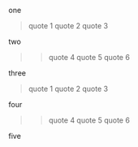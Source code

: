 one

> quote 1
> quote 2
> quote 3

two

>> quote 4
>> quote 5
>> quote 6

three

> quote 1
 quote 2
quote 3

four

>> quote 4
   quote 5
  quote 6

five
